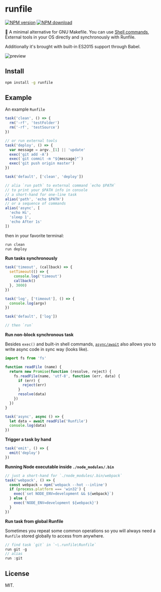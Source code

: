 # runfile

[![NPM version](https://img.shields.io/npm/v/runfile.svg?style=flat-square)](https://www.npmjs.com/package/runfile)
[![NPM download](https://img.shields.io/npm/dm/runfile.svg?style=flat-square)](https://www.npmjs.com/package/runfile)

🚧 A minimal alternative for GNU Makefile. You can use [Shell commands](https://github.com/shelljs/shelljs#command-reference), External tools in your OS directly and synchronously with Runfile.

Additionally it's brought with built-in ES2015 support through Babel.

![preview](http://ww4.sinaimg.cn/large/a15b4afegw1exec8v5mlyj20gc0a9gnt.jpg)

## Install

```bash
npm install -g runfile
```

## Example

An example `Runfile`

```javascript
task('clean', () => {
  rm('-rf', 'testFolder')
  rm('-rf', 'testSource')
})

// or run external tools
task('deploy', () => {
  var message = argv._[1] || 'update'
  exec('git add -A')
  exec(`git commit -m "${message}"`)
  exec('git push origin master')
})

task('default', ['clean', 'deploy'])

// alia `run path` to external command `echo $PATH`
// to print your $PATH info in console
// a short-hand for one-line task
alias('path', 'echo $PATH')
// or a sequence of commands
alias('async', [
  'echo Hi',
  'sleep 1',
  'echo After 1s'
])
```

then in your favorite terminal:

```bash
run clean
run deploy
```

**Run tasks synchronously**

```javascript
task('timeout', (callback) => {
  setTimeout(() => {
    console.log('timeout')
    callback()
  }, 3000)
})

task('log', ['timeout'], () => {
  console.log(argv)
})

task('default', ['log'])

// then `run`
```

**Run non-block synchronous task**

Besides `exec()` and built-in shell commands, [`async/await`](https://github.com/tc39/ecmascript-asyncawait) also allows you to write async code in sync way (looks like).

```javascript
import fs from 'fs'

function readFile (name) {
  return new Promise(function (resolve, reject) {
    fs.readFile(name, 'utf-8', function (err, data) {
      if (err) {
        reject(err)
      }
      resolve(data)
    })
  })
}

task('async', async () => {
  let data = await readFile('Runfile')
  console.log(data)
})
```

**Trigger a task by hand**

```javascript
task('emit', () => {
  emit('deploy')
})
```

**Running Node executable inside `./node_modules/.bin`**

```javascript
// just a short-hand for `./node_modules/.bin/webpack`
task('webpack', () => {
  const webpack = npm('webpack --hot --inline')
  if (process.platform === 'win32') {
    exec(`set NODE_ENV=development && ${webpack}`)
  } else {
    exec('NODE_ENV=development ${webpack}')
  }
})
```

**Run task from global Runfile**

Sometimes you repeat some common operations so you will always need a `Runfile` stored globally to access from anywhere.

```javascript
// find task `git` in `~\.runfile\Runfile`
run git -g
// alias
run :git
```

## License

MIT.
